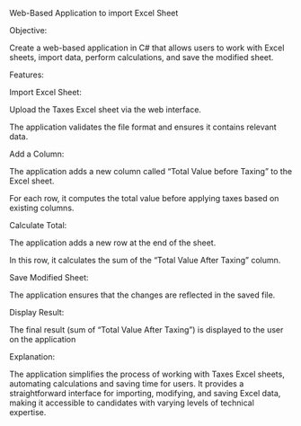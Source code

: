 Web-Based Application to import Excel Sheet

Objective:

Create a web-based application in C# that allows users to work with Excel sheets, import data, perform calculations, and save the modified sheet.

Features:

Import Excel Sheet:

Upload the Taxes Excel sheet via the web interface.

The application validates the file format and ensures it contains relevant data.

Add a Column:

The application adds a new column called “Total Value before Taxing” to the Excel sheet.

For each row, it computes the total value before applying taxes based on existing columns.

Calculate Total:

The application adds a new row at the end of the sheet.

In this row, it calculates the sum of the “Total Value After Taxing” column.

Save Modified Sheet:

The application ensures that the changes are reflected in the saved file.

Display Result:

The final result (sum of “Total Value After Taxing”) is displayed to the user on the application

Explanation:

The application simplifies the process of working with Taxes Excel sheets, automating calculations and saving time for users. It provides a straightforward interface for importing, modifying, and saving Excel data, making it accessible to candidates with varying levels of technical expertise.
